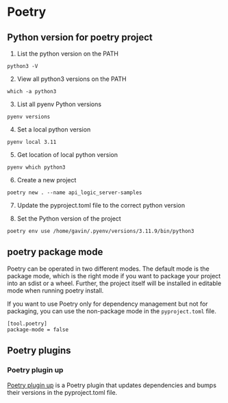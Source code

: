 # Poetry

## Python version for poetry project

1. List the python version on the PATH

```
python3 -V
```

2. View all python3 versions on the PATH

```
which -a python3
```

3. List all pyenv Python versions

```
pyenv versions
```

4. Set a local python version

```
pyenv local 3.11
```

5. Get location of local python version

```
pyenv which python3
```

6. Create a new project

```
poetry new . --name api_logic_server-samples
```

7. Update the pyproject.toml file to the correct python version

8. Set the Python version of the project

```
poetry env use /home/gavin/.pyenv/versions/3.11.9/bin/python3
```

## poetry package mode

Poetry can be operated in two different modes. The default mode is the package
mode, which is the right mode if you want to package your project into an sdist
or a wheel. Further, the project itself will be installed in editable mode when
running poetry install.

If you want to use Poetry only for dependency management but not for packaging,
you can use the non-package mode in the `pyproject.toml` file.

```
[tool.poetry]
package-mode = false
```

## Poetry plugins

### Poetry plugin up

[Poetry plugin up][300] is a Poetry plugin that updates dependencies and bumps their versions in the pyproject.toml file.

[300]: https://github.com/MousaZeidBaker/poetry-plugin-up
